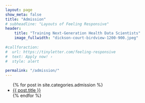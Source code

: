 ```yaml
---
layout: page
show_meta: false
title: "Admission"
# subheadline: "Layouts of Feeling Responsive"
header:
    title: "Training Next-Generation Health Data Scientists"
    image_fullwidth: "dickson-court-birdview-1200-900.jpeg"
    
#callforaction:
#  url: https://tinyletter.com/feeling-responsive
#  text: Apply now! ›
#  style: alert
  
permalink: "/admission/"
---
```

<ul>
    {% for post in site.categories.admission %}
    <li><a href="{{ site.url }}{{ site.baseurl }}{{ post.url }}">{{ post.title }}</a></li>
    {% endfor %}
</ul>
